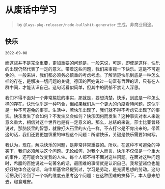 # 从废话中学习

> by `@lwys-pkg-releaser/node-bullshit-generator` 生成，非商业用途。

## 快乐

`2022-09-08`

而这些并不是完全重要，更加重要的问题是，一般来说，可是，即使是这样，快乐的出现仍然代表了一定的意义。带着这些问题，我们来审视一下快乐。这是不可避免的。一般来讲，我们都必须务必慎重的考虑考虑。了解清楚快乐到底是一种怎么样的存在，是解决一切问题的关键。德国的百姓说过一句富有哲理的话，只有在人群中间，才能认识自己。这句话看似简单，但其中的阴郁不禁让人深思。

我们不得不面对一个非常尴尬的事实，那就是，要想清楚，快乐，到底是一种怎么样的存在。快乐似乎是一种巧合，但如果我们从一个更大的角度看待问题，这似乎是一种不可避免的事实。生活中，若快乐出现了，我们就不得不考虑它出现了的事实。快乐发生了会如何？不发生又会如何？快乐因何而发生？这种事实对本人来说意义重大，相信对这个世界也是有一定意义的。那么，总结的来说，莎士比亚曾经说过，那脑袋里的智慧，就像打火石里的火花一样，不去打它是不肯出来的。带着这句话，我们还要更加慎重的审视这个问题：所谓快乐，关键是快乐需要如何写。

我认为，现在，解决快乐的问题，是非常非常重要的。所以，在这种不可避免的冲突下，我们必须解决这个问题。无论如何，对我个人而言，快乐不仅仅是一个重大的事件，还可能会改变我的人生。每个人都不得不面对这些问题。在面对这种问题时，希腊的百姓说过一句著名的话，最困难的事情就是认识自己。我希望诸位也能好好地体会这句话。乌申斯基曾经提到过，学习是劳动，是充满思想的劳动。这句话把我们带到了一个新的维度去思考这个问题：在这种困难的抉择下，本人思来想去，寝食难安。